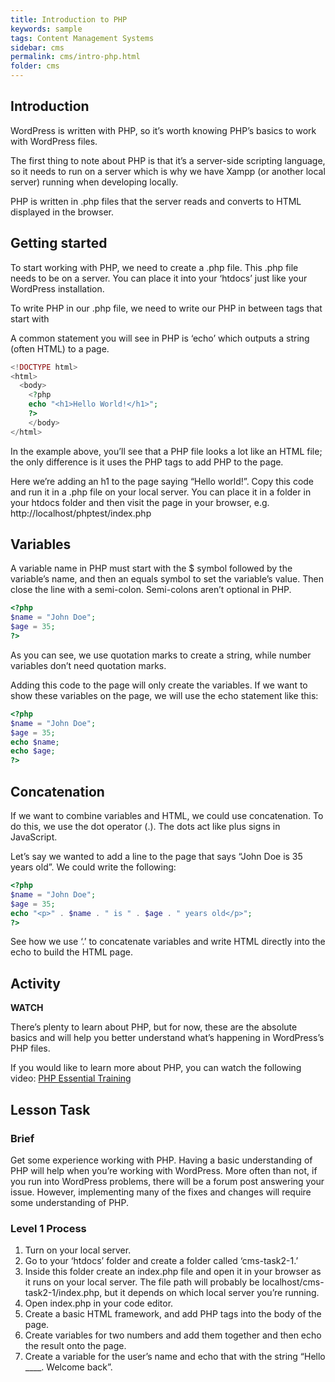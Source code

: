 ```yaml
---
title: Introduction to PHP
keywords: sample
tags: Content Management Systems
sidebar: cms
permalink: cms/intro-php.html
folder: cms
---
```

## Introduction
WordPress is written with PHP, so it’s worth knowing PHP’s basics to work with WordPress files.


The first thing to note about PHP is that it’s a server-side scripting language, so it needs to run on a server which is why we have Xampp (or another local server) running when developing locally.

PHP is written in .php files that the server reads and converts to HTML displayed in the browser.

## Getting started

To start working with PHP, we need to create a .php file. This .php file needs to be on a server. You can place it into your ‘htdocs’ just like your WordPress installation.

To write PHP in our .php file, we need to write our PHP in between tags that start with <?php and end with ?>

A common statement you will see in PHP is ‘echo’ which outputs a string (often HTML) to a page.

```php
<!DOCTYPE html>
<html>
  <body>
    <?php
    echo "<h1>Hello World!</h1>";
    ?>
    </body>
</html>
```

In the example above, you’ll see that a PHP file looks a lot like an HTML file; the only difference is it uses the PHP tags to add PHP to the page.

Here we’re adding an h1 to the page saying “Hello world!”. Copy this code and run it in a .php file on your local server. You can place it in a folder in your htdocs folder and then visit the page in your browser, e.g. http://localhost/phptest/index.php

## Variables

A variable name in PHP must start with the $ symbol followed by the variable’s name, and then an equals symbol to set the variable’s value. Then close the line with a semi-colon. Semi-colons aren’t optional in PHP.

```php
<?php
$name = "John Doe";
$age = 35;
?>
```

As you can see, we use quotation marks to create a string, while number variables don’t need quotation marks.

Adding this code to the page will only create the variables. If we want to show these variables on the page, we will use the echo statement like this:

```php
<?php
$name = "John Doe";
$age = 35;
echo $name;
echo $age;
?>
```

## Concatenation
If we want to combine variables and HTML, we could use concatenation. To do this, we use the dot operator (.). The dots act like plus signs in JavaScript.

Let’s say we wanted to add a line to the page that says “John Doe is 35 years old”. We could write the following:

```php
<?php
$name = "John Doe";
$age = 35;
echo "<p>" . $name . " is " . $age . " years old</p>";
?>
```

See how we use ‘.’ to concatenate variables and write HTML directly into the echo to build the HTML page.

## Activity 

**WATCH**

There’s plenty to learn about PHP, but for now, these are the absolute basics and will help you better understand what’s happening in WordPress’s PHP files.

If you would like to learn more about PHP, you can watch the following video: [PHP Essential Training](https://www.linkedin.com/learning/php-essential-training-2/introduction?u=43268076)

## Lesson Task

### Brief

Get some experience working with PHP. Having a basic understanding of PHP will help when you’re working with WordPress. More often than not, if you run into WordPress problems, there will be a forum post answering your issue. However, implementing many of the fixes and changes will require some understanding of PHP.

### Level 1 Process

1.	Turn on your local server.
2.	Go to your ‘htdocs’ folder and create a folder called ‘cms-task2-1.’
3.	Inside this folder create an index.php file and open it in your browser as it runs on your local server. The file path will probably be localhost/cms-task2-1/index.php, but it depends on which local server you’re running.
4.	Open index.php in your code editor.
5.	Create a basic HTML framework, and add PHP tags into the body of the page.
6.	Create variables for two numbers and add them together and then echo the result onto the page.
7.	Create a variable for the user’s name and echo that with the string “Hello ____. Welcome back”. 
